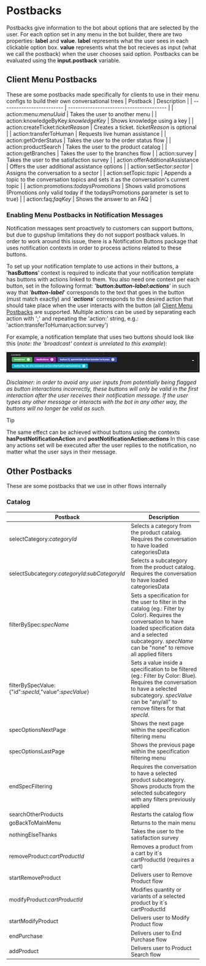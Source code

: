 # Postbacks

Postbacks give information to the bot about options that are selected by the user. For each option set in any menu in the bot builder, there are two properties: **label** and **value**. **label** represents what the user sees in each clickable option box. **value** represents what the bot recieves as input (what we call the postback) when the user chooses said option. Postbacks can be evaluated using the **input.postback** variable.

## Client Menu Postbacks
These are some postbacks made specifically for clients to use in their menu configs to build their own conversational trees
 | Postback                   | Description                              |
 | -------------------------  | ---------------------------------------- |
 | action:menu:_menuUuid_     | Takes the user to another menu           |
 | action:knowledgeByKey:_knowledgeKey_ | Shows knowledge using a key |
 | action:createTicket:_ticketReason_ | Creates a ticket. _ticketReason_ is optional |
 | action:transferToHuman | Requests live human assistance |
 | action:getOrderStatus | Takes the user to the order status flow |
 | action:productSearch | Takes the user to the product catalog |
 | action:getBranches | Takes the user to the branches flow |
 | action:survey | Takes the user to the satisfaction survey |
 | action:offerAdditionalAssistance | Offers the user additional assistance options |
 | action:setSector:_sector_ | Assigns the conversation to a sector |
 | action:setTopic:_topic_ | Appends a topic to the conversation topics and sets it as the conversation's current topic |
 | action:promotions:_todaysPromotions_ | Shows valid promotions (Promotions only valid today if the todaysPromotions parameter is set to true) |
 | action:faq:_faqKey_ | Shows the answer to an FAQ |

### Enabling Menu Postbacks in Notification Messages
Notification messages sent proactively to customers can support buttons, but due to gupshup limitations they do not support postback values. In order to work around this issue, there is a Notification Buttons package that uses notification contexts in order to process actions related to these buttons.

To set up your notification template to use actions in their buttons, a '**hasButtons**' context is required to indicate that your notification template has buttons with actions linked to them. You also need one context per each button, set in the following format: '**button:_button-label_:_actions_**' in such way that '**_button-label_**' corresponds to the text that goes in the button (must match exactly) and '**_actions_**' corresponds to the desired action that should take place when the user interacts with the button (all [Client Menu Postbacks](#client-menu-postbacks) are supported. Multiple actions can be used by separating each action with ';' and repeating the 'action:' string, e.g.: 'action:transferToHuman;action:survey')

For example, a notification template that uses two buttons should look like this (_note: the 'broadcast' context is unrelated to this example_):

![notification button contexts](/images/botbuilder/postbacks/notification-buttons-contexts.jpg)

_Disclaimer: in order to avoid any user inputs from potentially being flagged as button interactions incorrectly, these buttons will only be valid in the first interaction after the user receives their notification message. If the user types any other message or interacts with the bot in any other way, the buttons will no longer be valid as such._

>[!TIP]
>The same effect can be achieved without buttons using the contexts **hasPostNotificationAction** and **postNotificationAction:_actions_** In this case any actions set will be executed after the user replies to the notification, no matter what the user says in their message.

## Other Postbacks
These are some postbacks that we use in other flows internally
 ### Catalog
 | Postback        | Description   |
 | ---------------  | ------ |
 | selectCategory:_categoryId_     | Selects a category from the product catalog. Requires the conversation to have loaded categoriesData |
 | selectSubcategory:_categoryId_:_subCategoryId_          | Selects a subcategory from the product catalog. Requires the conversation to have loaded categoriesData |
 | filterBySpec:_specName_       | Sets a specification for the user to filter in the catalog (eg.: Filter by Color). Requires the conversation to have loaded specification data and a selected subcategory. _specName_ can be "none" to remove all applied filters |
 | filterBySpecValue:{"id":_specId_,"value":_specValue_} | Sets a value inside a specification to be filtered (eg.: Filter by Color: Blue). Requires the conversation to have a selected subcategory. _specValue_ can be "any/all" to remove filters for that _specId_. |
 | specOptionsNextPage | Shows the next page within the specification filtering menu |
 | specOptionsLastPage | Shows the previous page within the specification filtering menu |
 | endSpecFiltering | Requires the conversation to have a selected product subcategory. Shows products from the selected subcategory with any filters previously applied |
 | searchOtherProducts | Restarts the catalog flow |
 | goBackToMainMenu | Returns to the main menu |
 | nothingElseThanks | Takes the user to the satisfaction survey |
 | removeProduct:_cartProductId_ | Removes a product from a cart by it´s cartProductId (requires a cart) |
 | startRemoveProduct | Delivers user to Remove Product flow | 
 | modifyProduct:_cartProductId_ | Modifies quantity or variants of a selected product by it´s  cartProductId
 | startModifyProduct | Delivers user to Modify Product flow |
 | endPurchase |  Delivers user to End Purchase flow |
 | addProduct | Delivers user to Product Search flow |
